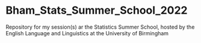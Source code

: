 # Bham_Stats_Summer_School_2022
Repository for my session(s) ar the Statistics Summer School, hosted by the English Language and Linguistics at the University of Birmingham
